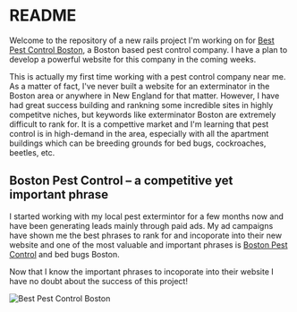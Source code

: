 # README

Welcome to the repository of a new rails project I'm working on for [Best Pest Control Boston](http://bestpestcontrolboston.com), a Boston based pest control company. I have a plan to develop a powerful website for this company in the coming weeks. 

This is actually my first time working with a pest control company near me. As a matter of fact, I've never built a website for an exterminator in the Boston area or anywhere in New England for that matter. However, I have had great success building and rankning some incredible sites in highly competitve niches, but keywords like exterminator Boston are extremely difficult to rank for. It is a compettive market and I'm learning that pest control is in high-demand in the area, especially with all the apartment buildings which can be breeding grounds for bed bugs, cockroaches, beetles, etc. 

## Boston Pest Control – a competitive yet important phrase

I started working with my local pest extermintor for a few months now and have been generating leads mainly through paid ads. My ad campaigns have shown me the best phrases to rank for and incoporate into their new website and one of the most valuable and important phrases is [Boston Pest Control](http://bestpestcontrolboston.com/) and bed bugs Boston. 

Now that I know the important phrases to incoporate into their website I have no doubt about the success of this project!

![Best Pest Control Boston](http://bestpestcontrolboston.com/wp-content/uploads/2017/06/pest-control-service-boston.png)